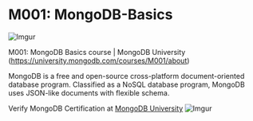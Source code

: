 # M001: MongoDB-Basics
![Imgur](https://i.imgur.com/QMupvon.png)

M001: MongoDB Basics course | MongoDB University (https://university.mongodb.com/courses/M001/about) 

MongoDB is a free and open-source cross-platform document-oriented database program. Classified as a NoSQL database program, MongoDB uses JSON-like documents with flexible schema.



Verify MongoDB Certification at [MongoDB University](https://university.mongodb.com/course_completion/c81cf2d2-aa37-4065-b1d0-580c0b26fb26)
![Imgur](https://i.imgur.com/aI9eTaA.png)

